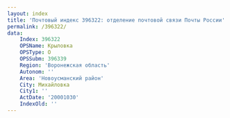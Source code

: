 ```yaml
---
layout: index
title: 'Почтовый индекс 396322: отделение почтовой связи Почты России'
permalink: /396322/
data:
    Index: 396322
    OPSName: Крыловка
    OPSType: О
    OPSSubm: 396339
    Region: 'Воронежская область'
    Autonom: ''
    Area: 'Новоусманский район'
    City: Михайловка
    City1: ''
    ActDate: '20001030'
    IndexOld: ''
---
```

